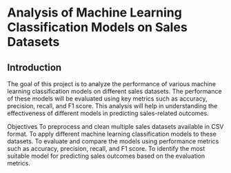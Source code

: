 # Analysis of Machine Learning Classification Models on Sales Datasets
## Introduction
The goal of this project is to analyze the performance of various machine learning classification models on different sales datasets. The performance of these models will be evaluated using key metrics such as accuracy, precision, recall, and F1 score. This analysis will help in understanding the effectiveness of different models in predicting sales-related outcomes.

Objectives
To preprocess and clean multiple sales datasets available in CSV format.
To apply different machine learning classification models to these datasets.
To evaluate and compare the models using performance metrics such as accuracy, precision, recall, and F1 score.
To identify the most suitable model for predicting sales outcomes based on the evaluation metrics.
